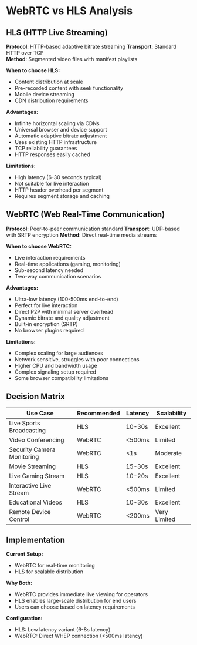 # WebRTC vs HLS Analysis

## HLS (HTTP Live Streaming)

**Protocol**: HTTP-based adaptive bitrate streaming
**Transport**: Standard HTTP over TCP  
**Method**: Segmented video files with manifest playlists

**When to choose HLS:**
- Content distribution at scale
- Pre-recorded content with seek functionality
- Mobile device streaming
- CDN distribution requirements

**Advantages:**
- Infinite horizontal scaling via CDNs
- Universal browser and device support
- Automatic adaptive bitrate adjustment
- Uses existing HTTP infrastructure
- TCP reliability guarantees
- HTTP responses easily cached

**Limitations:**
- High latency (6-30 seconds typical)
- Not suitable for live interaction
- HTTP header overhead per segment
- Requires segment storage and caching

## WebRTC (Web Real-Time Communication)

**Protocol**: Peer-to-peer communication standard
**Transport**: UDP-based with SRTP encryption
**Method**: Direct real-time media streams

**When to choose WebRTC:**
- Live interaction requirements
- Real-time applications (gaming, monitoring)
- Sub-second latency needed
- Two-way communication scenarios

**Advantages:**
- Ultra-low latency (100-500ms end-to-end)
- Perfect for live interaction
- Direct P2P with minimal server overhead
- Dynamic bitrate and quality adjustment
- Built-in encryption (SRTP)
- No browser plugins required

**Limitations:**
- Complex scaling for large audiences
- Network sensitive, struggles with poor connections
- Higher CPU and bandwidth usage
- Complex signaling setup required
- Some browser compatibility limitations

## Decision Matrix

| Use Case | Recommended | Latency | Scalability |
|----------|-------------|---------|-------------|
| Live Sports Broadcasting | HLS | 10-30s | Excellent |
| Video Conferencing | WebRTC | <500ms | Limited |
| Security Camera Monitoring | WebRTC | <1s | Moderate |
| Movie Streaming | HLS | 15-30s | Excellent |
| Live Gaming Stream | HLS | 10-20s | Excellent |
| Interactive Live Stream | WebRTC | <500ms | Limited |
| Educational Videos | HLS | 10-30s | Excellent |
| Remote Device Control | WebRTC | <200ms | Very Limited |

## Implementation

**Current Setup:**
- WebRTC for real-time monitoring
- HLS for scalable distribution

**Why Both:**
- WebRTC provides immediate live viewing for operators
- HLS enables large-scale distribution for end users
- Users can choose based on latency requirements

**Configuration:**
- HLS: Low latency variant (6-8s latency)
- WebRTC: Direct WHEP connection (<500ms latency)

